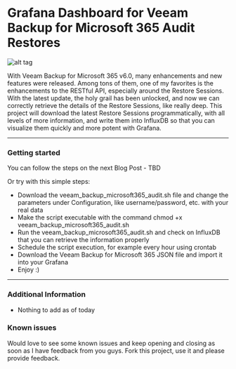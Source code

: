 Grafana Dashboard for Veeam Backup for Microsoft 365 Audit Restores
===================

![alt tag](https://jorgedelacruz.uk/wp-content/uploads/2022/05/grafana-vb365-restore-audit-001.jpg)

With Veeam Backup for Microsoft 365 v6.0, many enhancements and new features were released. Among tons of them, one of my favorites is the enhancements to the RESTful API, especially around the Restore Sessions. With the latest update, the holy grail has been unlocked, and now we can correctly retrieve the details of the Restore Sessions, like really deep. This project will download the latest Restore Sessions programmatically, with all levels of more information, and write them into InfluxDB so that you can visualize them quickly and more potent with Grafana.

----------

### Getting started
You can follow the steps on the next Blog Post - TBD

Or try with this simple steps:
* Download the veeam_backup_microsoft365_audit.sh file and change the parameters under Configuration, like username/password, etc. with your real data
* Make the script executable with the command chmod +x veeam_backup_microsoft365_audit.sh
* Run the veeam_backup_microsoft365_audit.sh and check on InfluxDB that you can retrieve the information properly
* Schedule the script execution, for example every hour using crontab
* Download the Veeam Backup for Microsoft 365 JSON file and import it into your Grafana
* Enjoy :)

----------

### Additional Information
* Nothing to add as of today

### Known issues 
Would love to see some known issues and keep opening and closing as soon as I have feedback from you guys. Fork this project, use it and please provide feedback.
